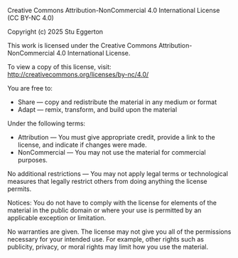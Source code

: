 Creative Commons Attribution-NonCommercial 4.0 International License (CC BY-NC 4.0)

Copyright (c) 2025 Stu Eggerton

This work is licensed under the Creative Commons Attribution-NonCommercial 4.0 International License.

To view a copy of this license, visit:
http://creativecommons.org/licenses/by-nc/4.0/

You are free to:
* Share — copy and redistribute the material in any medium or format
* Adapt — remix, transform, and build upon the material

Under the following terms:
* Attribution — You must give appropriate credit, provide a link to the license, and indicate if changes were made.
* NonCommercial — You may not use the material for commercial purposes.

No additional restrictions — You may not apply legal terms or technological measures that legally restrict others from doing anything the license permits.

Notices:
You do not have to comply with the license for elements of the material in the public domain or where your use is permitted by an applicable exception or limitation.

No warranties are given. The license may not give you all of the permissions necessary for your intended use. For example, other rights such as publicity, privacy, or moral rights may limit how you use the material. 